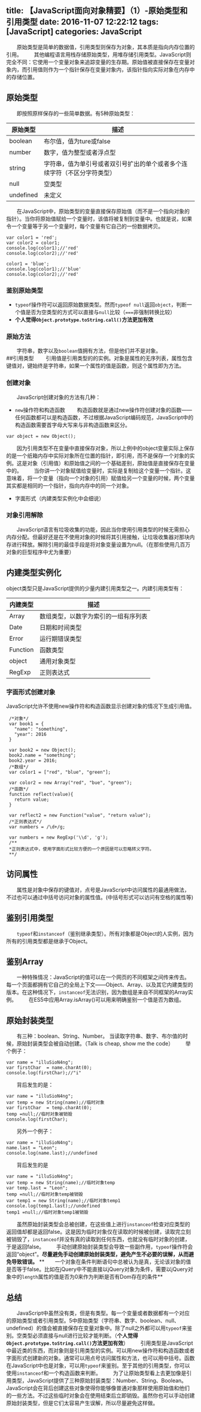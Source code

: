 title: 【JavaScript面向对象精要】（1）-原始类型和引用类型
date: 2016-11-07 12:22:12
tags: [JavaScript]
categories: JavaScript 
---
   原始类型是简单的数据值，引用类型则保存为对象，其本质是指向内存位置的引用。
   其他编程语言用栈存储原始类型，用堆存储引用类型。JavaScript则完全不同：它使用一个变量对象来追踪变量的生存期。原始值被直接保存在变量对象内，而引用值则作为一个指针保存在变量对象内，该指针指向实际对象在内存中的存储位置。
## 原始类型
   即按照原样保存的一些简单数据。有5种原始类型：    
 
 |原始类型|描述|
 |---|---|
 |boolean|布尔值，值为ture或false|
 |number|数字，值为整型或者浮点型|
 |string|字符串，值为单引号或者双引号扩出的单个或者多个连续字符（不区分字符类型）|
 |null|空类型|
 |undefined|未定义|
   在JavaScript中，原始类型的变量直接保存原始值（而不是一个指向对象的指针）。当你将原始值赋给一个变量时，该值将被复制到变量中。也就是说，如果令一个变量等于另一个变量时，每个变量有它自己的一份数据拷贝。
   ```
   var color1 = 'red';
   var color2 = color1;
   console.log(color1);//'red'
   console.log(color2);//'red'
   
   color1 = 'blue';
   console.log(color1);//'blue'
   console.log(color2);//'red'
   ```
   
### 鉴别原始类型
   - `typeof`操作符可以返回原始数据类型。然而`typeof null`返回`object`，判断一个值是否为空类型的方式可以直接与`null`比较（`===`非强制转换比较）
   - **个人觉得`Object.prototype.toString.call()`方法更加有效**    
 
 
### 原始方法
   字符串，数字以及`boolean`值拥有方法，但是他们并不是对象。    
##引用类型
   引用值是引用类型的的实例。对象是属性的无序列表，属性包含键值对，键始终是字符串，如果一个属性的值是函数，则这个属性即为方法。
### 创建对象
   JavaScript创建对象的方法有几种：
 - `new`操作符和构造函数
   构造函数就是通过new操作符创建对象的函数——任何函数都可以是构造函数，不过根据JavaScript编码规范，JavaScript中的构造函数需要首字母大写来与非构造函数来区分。
 ```
 var object = new Object();
 ```
   因为引用类型不在变量中直接保存对象，所以上例中的object变量实际上保存的是一个纸箱内存中实际对象所在位置的指针，即引用，而不是保存一个对象的实例。这是对象（引用值）和原始值之间的一个基础差别，原始值是直接保存在变量中的。
   当你讲一个对象赋值给变量时，实际是复制给这个变量一个指针。这意味着，将一个变量（指向一个对象的引用）赋值给另一个变量的时候，两个变量其实都是相同的一个指针，指向内存中的同一个对象。
 - 字面形式（内建类型实例化中会细说）
 
### 对象引用解除
   JavaScript语言有垃圾收集的功能，因此当你使用引用类型的时候无需担心内存分配。但最好还是在不使用对象的时候将其引用接触，让垃圾收集器对那块内存进行释放。解除引用的最佳手段是将对象变量设置为null。（在那些使用几百万对象的巨型程序中尤为重要）
## 内建类型实例化
 object类型只是JavaScript提供的少量内建引用类型之一。内建引用类型有：
 
|内建类型|描述|
|---|---|
|Array|数组类型，以数字为索引的一组有序列表|
|Date|日期和时间类型|
|Error|运行期错误类型|
|Function|函数类型|
|object|通用对象类型|
|RegExp|正则表达式|
### 字面形式创建对象
 JavaScript允许不使用new操作符和构造函数显示创建对象的情况下生成引用值。
```
 /*对象*/
 var book1 = {
   "name": "something",
   "year": 2016
 }
 
 var book2 = new Object();
 book2.name = "something";
 book2.year = 2016;
 /*数组*/
 var color1 = ["red", "blue", "green"];
 
 var color2 = new Array("red", "bue", "green");
 /*函数*/
 function reflect(value){
   return value;
 }
 
 var reflect2 = new Function("value", "return value");
 /*正则表达式*/
 var numbers = /\d+/g;
 
 var numbers = new RegExp('\\d', 'g');
 /**
 *正则表达式中，使用字面形式比较方便的一个原因是可以忽略转义字符。
 **/
```
 
## 访问属性
   属性是对象中保存的键值对，点号是JavaScript中访问属性的最通用做法，不过也可以通过中括号访问对象的属性值。(中括号形式可以访问有空格的属性等)
## 鉴别引用类型
   `typeof`和`instanceof`（鉴别继承类型）。所有对象都是Object的人实例，因为所有的引用类型都是继承于Object。
## 鉴别Array
   一种特殊情况：JavaScript的值可以在一个网页的不同框架之间传来传去。每一个页面都拥有它自己的全局上下文——Object、Array、以及其它内建类型的版本。在这种情况下，`instanceof`无法识别，因为数组是来自不同框架的Array实例。
   在ES5中应用Array.isArray()可以用来明确鉴别一个值是否为数组。
## 原始封装类型
   有三种：boolean、String、Number。
 当读取字符串、数字、布尔值的时候，原始封装类型会被自动创建。（Talk is cheap, show me the code）
   举个例子：
 ```
 var name = "illuSioN4ng";
 var firstChar  = name.charAt(0);
 console.log(firstChar);//"i"
 ```
   背后发生的是：
 ```
 var name = "illuSioN4ng";
 var temp = new String(name);//临时对象
 var firstChar  = temp.charAt(0);
 temp =null;//临时对象被销毁
 console.log(firstChar);
 ```
   另外一个例子：
 ```
 var name = "illuSioN4ng";
 name.last = "Leon";
 console.log(name.last);//undefined
 ```
   背后发生的是
 ```
 var name = "illuSioN4ng";
 var temp = new String(name);//临时对象temp
 var temp.last = "Leon";
 temp =null;//临时对象temp被销毁
 var temp1 = new String(name);//临时对象temp1
 console.log(temp1.last);//undefined
 temp1 =null;//临时对象temp1被销毁
 ```
   虽然原始封装类型会总被创建，在这些值上进行`instanceof`检查对应类型的返回值却都是返回false。这是因为临时对象仅在读取的时候被创建，读取完立刻被销毁了，`instanceof`并没有真的读取到任何东西，也就没有临时对象的创建，于是返回false。
   手动创建原始封装类型会导致一些副作用，`typeof`操作符会返回“object”。**尽量避免手动创建原始封装类型，避免产生不必要的误解，从而避免导致错误。**
 **  一个对象在条件判断语句中总被认为是真，无论该对象的值是否等于false。比如在jQuery中不能直接以jQuery对象为条件，需要以jQuery对象中的`length`属性的值是否为0来作为判断是否有Dom存在的条件**
## 总结
   JavaScript中虽然没有类，但是有类型。每一个变量或者数据都有一个对应的原始类型或者引用类型。5中原始类型（字符串、数字、boolean、null、undefined）的值会被直接保存在变量对象中。除了null之外都可以用`typeof`来鉴别。空类型必须直接与null进行比较才能判断。（****个人觉得`Object.prototype.toString.call()`方法更加有效****）
   引用类型是JavaScript中最近类的东西，而对象则是引用类型的实例。可以用new操作符和构造函数或者字面形式创建新的对象。通常可以用点号访问属性和方法，也可以用中括号。函数在JavaScript中也是对象，可以用`typeof`来鉴别。至于其他的引用类型，你可以使用`instanceof`和一个构造函数来判断。
   为了让原始类型看上去更加像是引用类型，JavaScript提供了三种原始封装类型：Number、String、Boolean。JavaScript会在背后创建这些对象使得你能够像普通对象那样使用原始值和他们的一些方法。不过这些临时对象会在使用结束后立即销毁。虽然你也可以手动创建原始封装类型，但是它们太容易产生误解，所以尽量避免这样做。 